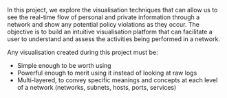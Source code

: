 In this project, we explore the visualisation techniques that can allow us to see the real-time flow of personal and private information through a network and show any potential policy violations as they occur. The objective is to build an intuitive visualisation platform that can facilitate a user to understand and assess the activities being performed in a network.

Any visualisation created during this project must be:
-   Simple enough to be worth using
-   Powerful enough to merit using it instead of looking at raw logs
-   Multi-layered, to convey specific meanings and concepts at each level of a network (networks, subnets, hosts, ports, services)